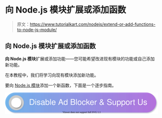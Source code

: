 # 向 Node.js 模块扩展或添加函数

> 原文：<https://www.tutorialkart.com/nodejs/extend-or-add-functions-to-node-js-module/>

## 向 Node.js 模块扩展或添加函数

**向 Node.js 模块**扩展或添加功能——您可能希望改进现有模块的功能或自己添加新功能。

在本教程中，我们将学习向现有模块添加新功能。

要向 [Node.js 模块](https://www.tutorialkart.com/nodejs/nodejs-modules/)添加一个新函数，下面是一个逐步指南。

[![](img/925da31b32d6bc3827932f6c8afb11bb.png)](https://www.tutorialkart.com/)